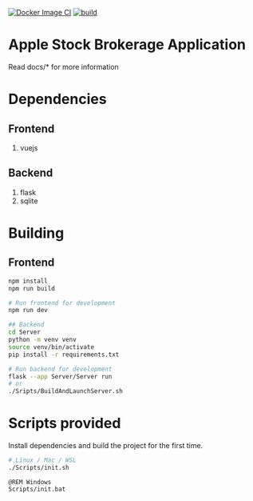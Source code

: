 [![Docker Image CI](https://github.com/paeljojy/StockBrokerage/actions/workflows/docker-image.yml/badge.svg)](https://github.com/paeljojy/StockBrokerage/actions/workflows/docker-image.yml)
[![build](https://github.com/paeljojy/StockBrokerage/actions/workflows/main.yml/badge.svg)](https://github.com/paeljojy/StockBrokerage/actions/workflows/main.yml)

# Apple Stock Brokerage Application
Read docs/* for more information

# Dependencies
## Frontend
1. vuejs

## Backend
1. flask
2. sqlite

# Building
## Frontend
```bash
npm install
npm run build

# Run frontend for development
npm run dev 

## Backend
cd Server
python -m venv venv
source venv/bin/activate
pip install -r requirements.txt

# Run backend for development
flask --app Server/Server run
# or 
./Sripts/BuildAndLaunchServer.sh
```

# Scripts provided
Install dependencies and build the project for the first time.
```bash
# Linux / Mac / WSL
./Scripts/init.sh
```

```batch
@REM Windows
Scripts/init.bat 
```

